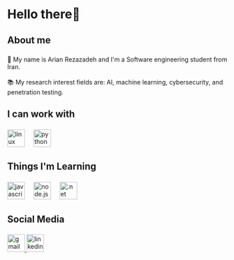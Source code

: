 <h1 align="left">Hello there👋</h1>

###

<h2 align="left">About me</h2>

###

<p align="left">🏫 My name is Arian Rezazadeh and I'm a Software engineering student from Iran.<br><br>📚 My research interest fields are: AI, machine learning, cybersecurity, and penetration testing.</p>

###

<h2 align="left">I can work with</h2>

###

<div align="left">
  <img src="https://img.shields.io/badge/Linux-FCC624?logo=linux&logoColor=black&style=for-the-badge" height="40" alt="linux logo"  />
  <img width="12" />
  <img src="https://img.shields.io/badge/Python-3776AB?logo=python&logoColor=white&style=for-the-badge" height="40" alt="python logo"  />
</div>

###

<h2 align="left">Things I'm Learning</h2>

###

<div align="left">
  <img src="https://img.shields.io/badge/JavaScript-F7DF1E?logo=javascript&logoColor=black&style=for-the-badge" height="40" alt="javascript logo"  />
  <img width="12" />
  <img src="https://img.shields.io/badge/Node.js-339933?logo=node.js&logoColor=white&style=for-the-badge" height="40" alt="node.js logo"  />
  <img width="12" />
  <img src="https://img.shields.io/badge/.NET-512BD4?logo=.net&logoColor=white&style=for-the-badge" height="40" alt=".net logo"  />
</div>

###

<h2 align="left">Social Media</h2>

###

<div align="left">
  <a href="mailto:arian.rmn5281@gmail.com" target="_blank">
    <img src="https://img.shields.io/static/v1?message=Gmail&logo=gmail&label=&color=D14836&logoColor=white&labelColor=&style=for-the-badge" height="40" alt="gmail logo"  />
  </a>
  <a href="https://www.linkedin.com/in/arian-rezazadeh-5770701a1?lipi=urn%3Ali%3Apage%3Ad_flagship3_profile_view_base_contact_details%3BiaL3S3i0QG2y%2Fesho3GuPA%3D%3D" target="_blank">
    <img src="https://img.shields.io/static/v1?message=LinkedIn&logo=linkedin&label=&color=0077B5&logoColor=white&labelColor=&style=for-the-badge" height="40" alt="linkedin logo"  />
  </a>
</div>

###
